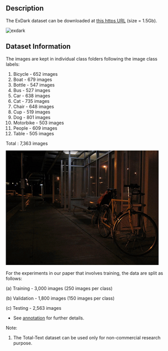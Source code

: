 ## Description

The ExDark dataset can be downloaded at [this https URL](http://www.cs-chan.com/source/CVIU/ExDark.zip) (size = 1.5Gb).

![exdark](Thumbnails.png)

## Dataset Information

The images are kept in individual class folders following the image class labels:
1. Bicycle - 652 images
2. Boat - 679 images
3. Bottle - 547 images
4. Bus - 527 images
5. Car - 638 images
6. Cat - 735 images
7. Chair - 648 images
8. Cup - 519 images
9. Dog - 801 images
10. Motorbike - 503 images
11. People - 609 images
12. Table - 505 images 

Total : 7,363 images

![demo](exdarkimg.gif)

For the experiments in our paper that involves training, the data are split as follows:

(a) Training - 3,000 images (250 images per class)

(b) Validation - 1,800 images (150 images per class)

(c) Testing - 2,563 images

* See [annotation](https://github.com/cs-chan/Exclusively-Dark-Image-Dataset/tree/master/Groundtruth) for further details.

Note:
1. The Total-Text dataset can be used only for non-commercial research purpose.

